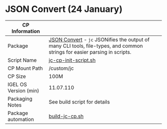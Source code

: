 # JSON Convert (24 January)

| CP Information        |                                                 |
| --------------------- | ------------------------------------------------|
| Package               | [JSON Convert](https://github.com/kellyjonbrazil/jc) - `jc` JSONifies the output of many CLI tools, file-types, and common strings for easier parsing in scripts.
| Script Name           | [jc-cp-init-script.sh](build/jc-cp-init-script.sh) |
| CP Mount Path         | /custom/jc                                 |
| CP Size               | 100M                                            |
| IGEL OS Version (min) | 11.07.110                                       |
| Packaging Notes       | See build script for details                    |
| Package automation    | [build-jc-cp.sh](build/build-jc-cp.sh) |
